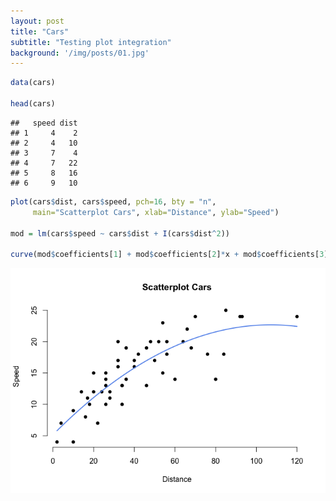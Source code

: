 ```yaml
---
layout: post
title: "Cars"
subtitle: "Testing plot integration"
background: '/img/posts/01.jpg'
---
```


``` r
data(cars)

head(cars)
```

    ##   speed dist
    ## 1     4    2
    ## 2     4   10
    ## 3     7    4
    ## 4     7   22
    ## 5     8   16
    ## 6     9   10

``` r
plot(cars$dist, cars$speed, pch=16, bty = "n",
     main="Scatterplot Cars", xlab="Distance", ylab="Speed")

mod = lm(cars$speed ~ cars$dist + I(cars$dist^2))

curve(mod$coefficients[1] + mod$coefficients[2]*x + mod$coefficients[3]*x^2, add=TRUE, lwd=2, col="cornflowerblue")
```

![carplot](/img/posts/Cars-test_files/figure-gfm/unnamed-chunk-1-1.png)<!-- -->
